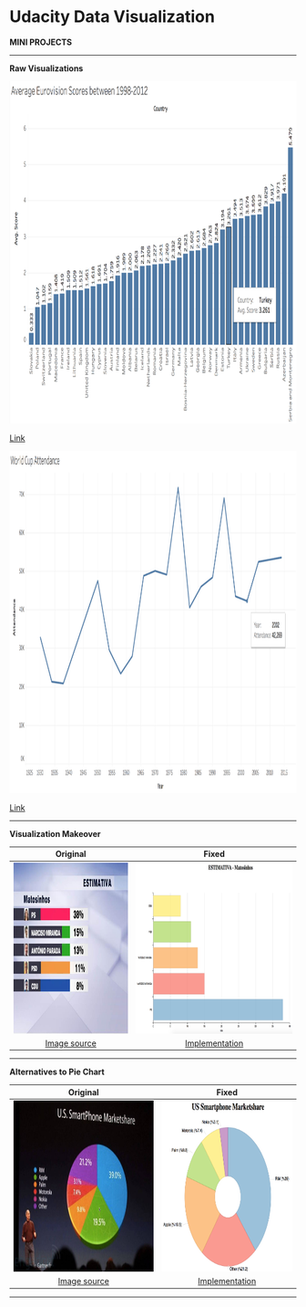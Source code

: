 # Udacity Data Visualization

**MINI PROJECTS**

***

**Raw Visualizations**

<img height="600" src="img/eurovisionscores.jpg">

[Link](https://public.tableau.com/profile/alpers#!/vizhome/EurovisionAverageScores/Sheet1)

<img height="600" src="img/worldcupattendance.jpg">

[Link](https://public.tableau.com/profile/alpers#!/vizhome/WorldCupAttendance_0/WorldCupAttendance)

***

**Visualization Makeover**

| Original | Fixed |
|:-------------------------:|:-------------------------:|
|<img height="300" src="img/estimativa.jpg"> | <img height="300" src="img/estimativa_fixed.jpg">|
[Image source](https://www.rtp.pt/noticias/autarquicas2017/sondagem-ps-a-beira-da-maioria-absoluta-em-matosinhos_n1029426)|[Implementation](Visualization%20Makeover/index.html)

***

**Alternatives to Pie Chart**

| Original | Fixed |
|:-------------------------:|:-------------------------:|
|<img height="300" src="img/phonemarketshare.jpg"> | <img height="300" src="img/phonemarketshare_fixed.jpg">|
[Image source](https://theanalyticsstore.ie/12-days-data-analytics-day-4-show-data-data/)|[Implementation](Alternative%20to%20Pie%20Chart/index.html)

***